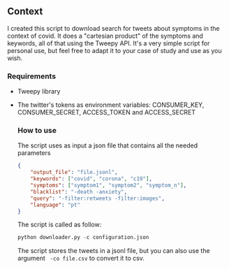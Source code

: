 ## Context 

I created this script to download search for tweets about symptoms in the context of covid. It does a "cartesian product" of the symptoms and keywords, all of that using the Tweepy API. It's a very simple script for personal use, but feel free to adapt it to your case of study and use as you wish.

### Requirements

* Tweepy library

* The twitter's tokens as environment variables: CONSUMER_KEY, CONSUMER_SECRET, ACCESS_TOKEN and ACCESS_SECRET

  ### How to use

  The script uses as input a json file that contains all the needed parameters

  ```json
  {
      "output_file": "file.jsonl",
      "keywords": ["covid", "corona", "c19"],
      "symptoms": ["symptom1", "symptom2", "symptom_n"],
      "blacklist": "-death -anxiety",
      "query": "-filter:retweets -filter:images",
      "language": "pt"
  }
  ```

  The script is called as follow:

  ```python
  python downloader.py -c configuration.json
  ```

  The script stores the tweets in a jsonl file, but you can also use the argument ``` -co file.csv``` to convert it to csv.

